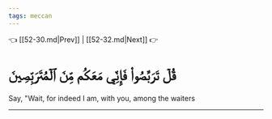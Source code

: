 ```yaml
---
tags: meccan
---
```


👈 [[52-30.md|Prev]] | [[52-32.md|Next]] 👉

# قُلۡ تَرَبَّصُواْ فَإِنِّي مَعَكُم مِّنَ ٱلۡمُتَرَبِّصِينَ

Say, "Wait, for indeed I am, with you, among the waiters

---


